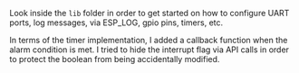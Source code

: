 Look inside the `lib` folder in order to get started on how to configure UART ports, log messages, via ESP_LOG, gpio pins, timers, etc.

In terms of the timer implementation, I added a callback function when the alarm condition is met. I tried to hide the interrupt flag via API calls in order to protect the boolean from being accidentally modified.
